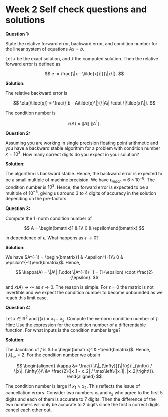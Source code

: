 # Week 2 Self check questions and solutions

**Question 1:**

State the relative forward error, backward error, and condition number for the linear system of equations $Ax=b$.

Let $x$ be the exact solution, and $\tilde{x}$ the computed solution. Then the relative forward error is defined as

$$
e := \frac{\|x - \tilde{x}\|}{\|x\|}.
$$

**Solution:**

The relative backward error is

$$
\eta(\tilde{x}) = \frac{\|b - A\tilde{x}\|}{\|A\| \cdot \|\tilde{x}\|}.
$$

The condition number is

$$
\kappa(A) = \|A\|\cdot \|A^{1}\|.
$$

**Question 2:**

Assuming you are working in single precision floating point arithmetic and you have a backward stable algorithm for a problem with condition number $\kappa = 10^{3}$. How many correct digits do you expect in your solution?

**Solution:**

The algorithm is backward stable. Hence, the backward error is expected to be a small multiple of machine precision. We have $\epsilon_{mach} \approx 6\times 10^{-8}$. The condition number is $10^3$. Hence, the forward error is expected to be a multiple of $10^{-5}$, giving us around 3 to 4 digits of accuracy in the solution depending on the pre-factors. 

**Question 3:**

Compute the $1-$norm condition number of

$$
A = \begin{bmatrix}1 & 1\\ 0 & \epsilon\end{bmatrix}
$$

in dependence of $\epsilon$. What happens as $\epsilon\rightarrow 0$?

**Solution:**

We have $A^{-1} = \begin{bmatrix}1 & -\epsilon^{-1}\\ 0 & \epsilon^{-1}\end{bmatrix}$. Hence,

$$
\kappa(A) = \|A\|_1\cdot \|A^{-1}\|_1 = (1+\epsilon) \cdot \frac{2}{\epsilon}.
$$

and $\kappa(A)\rightarrow\infty$ as $\epsilon\rightarrow 0$. The reason is simple. For $\epsilon=0$ the matrix is not invertible and we expect the condition number to become unbounded as we reach this limit case.

**Question 4:**

Let $x\in\mathbb{R}^2$ and $f(x) = x_1 - x_2$. Compute the $\infty$-norm condition number of $f$. Hint: Use the expression for the condition number of a differentiable function. For what inputs is the condition number large?

**Solution:**

The Jacobian of $f$ is $J = \begin{bmatrix}1 & -1\end{bmatrix}$. Hence, $\|J\|_{\infty} = 2$. For the condition number we obtain

$$
\begin{aligned}
\kappa &= \frac{\|J\|_{\infty}}{\|f(x)\|_{\infty} / \|x\|_{\infty}}\\
       &= \frac{2}{|x_1 - x_2| / \max\left\{|x_1|, |x_2|\right\}}.
\end{aligned}
$$

The condition number is large if $x_1\approx x_2$. This reflects the issue of cancellation errors. Consider two numbers $x_1$ and $x_2$ who agree to the first $5$ digits and each of them is accurate to 7 digits. Then the difference of the two numbers will only be accurate to 2 digits since the first 5 correct digits cancel each other out.
